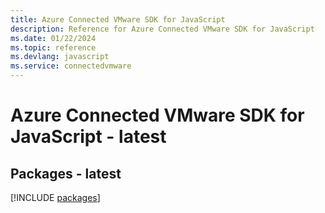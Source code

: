 ```yaml
---
title: Azure Connected VMware SDK for JavaScript
description: Reference for Azure Connected VMware SDK for JavaScript
ms.date: 01/22/2024
ms.topic: reference
ms.devlang: javascript
ms.service: connectedvmware
---
```

# Azure Connected VMware SDK for JavaScript - latest
## Packages - latest
[!INCLUDE [packages](connected-vmware-index.md)]